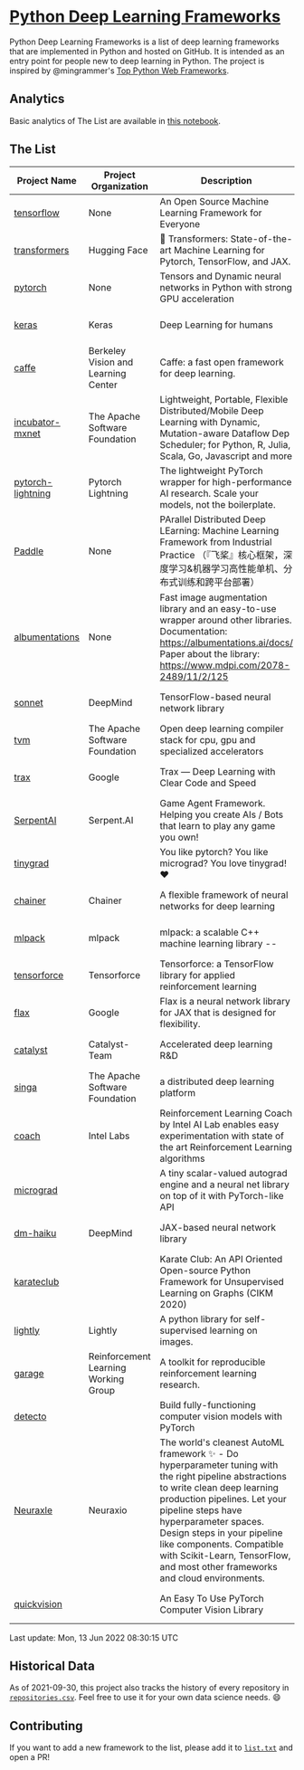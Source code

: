 # [Python Deep Learning Frameworks](https://www.github.com/shimst3r/python-deep-learning-frameworks)

Python Deep Learning Frameworks is a list of deep learning frameworks that are implemented in Python and hosted on GitHub. It is intended as an entry point for people new to deep learning in Python. The project is inspired by @mingrammer's [Top Python Web Frameworks](https://github.com/mingrammer/python-web-framework-stars).

## Analytics

Basic analytics of The List are available in [this notebook](./notebooks/development_over_time.ipynb).

## The List

| Project Name | Project Organization | Description | Stars | Forks | Open Issues | Last Commit |
| ------------ | -------------------- | ----------- | ----: | ----: | ----------: | ----------- |
| [tensorflow](https://tensorflow.org) | None | An Open Source Machine Learning Framework for Everyone | 165680 | 86868 | 2341 | 0 day(s) ago |
| [transformers](https://huggingface.co/transformers) | Hugging Face | 🤗 Transformers: State-of-the-art Machine Learning for Pytorch, TensorFlow, and JAX. | 64928 | 15191 | 515 | 0 day(s) ago |
| [pytorch](https://pytorch.org) | None | Tensors and Dynamic neural networks in Python with strong GPU acceleration | 56598 | 15687 | 10098 | 0 day(s) ago |
| [keras](http://keras.io/) | Keras | Deep Learning for humans | 55413 | 19112 | 345 | 0 day(s) ago |
| [caffe](http://caffe.berkeleyvision.org/) | Berkeley Vision and Learning Center | Caffe: a fast open framework for deep learning. | 32682 | 19001 | 1182 | 1 day(s) ago |
| [incubator-mxnet](https://mxnet.apache.org) | The Apache Software Foundation | Lightweight, Portable, Flexible Distributed/Mobile Deep Learning with Dynamic, Mutation-aware Dataflow Dep Scheduler; for Python, R, Julia, Scala, Go, Javascript and more | 20007 | 6895 | 1996 | 0 day(s) ago |
| [pytorch-lightning](https://pytorchlightning.ai) | Pytorch Lightning | The lightweight PyTorch wrapper for high-performance AI research. Scale your models, not the boilerplate. | 18679 | 2407 | 510 | 0 day(s) ago |
| [Paddle](http://www.paddlepaddle.org/) | None | PArallel Distributed Deep LEarning: Machine Learning Framework from Industrial Practice （『飞桨』核心框架，深度学习&机器学习高性能单机、分布式训练和跨平台部署） | 18339 | 4555 | 2962 | 0 day(s) ago |
| [albumentations](https://albumentations.ai) | None | Fast image augmentation library and an easy-to-use wrapper around other libraries. Documentation:  https://albumentations.ai/docs/ Paper about the library: https://www.mdpi.com/2078-2489/11/2/125 | 10350 | 1339 | 288 | 0 day(s) ago |
| [sonnet](https://sonnet.dev/) | DeepMind | TensorFlow-based neural network library | 9310 | 1328 | 28 | 1 day(s) ago |
| [tvm](https://tvm.apache.org/) | The Apache Software Foundation | Open deep learning compiler stack for cpu, gpu and specialized accelerators | 8197 | 2558 | 490 | 0 day(s) ago |
| [trax](https://github.com/google/trax) | Google | Trax — Deep Learning with Clear Code and Speed | 6940 | 719 | 94 | 0 day(s) ago |
| [SerpentAI](http://serpent.ai) | Serpent.AI | Game Agent Framework. Helping you create AIs / Bots that learn to play any game you own! | 6264 | 738 | 2 | 3 day(s) ago |
| [tinygrad](https://github.com/geohot/tinygrad) |  | You like pytorch? You like micrograd? You love tinygrad! ❤️  | 6065 | 614 | 15 | 0 day(s) ago |
| [chainer](https://chainer.org) | Chainer | A flexible framework of neural networks for deep learning | 5692 | 1386 | 10 | 4 day(s) ago |
| [mlpack](https://www.mlpack.org/) | mlpack | mlpack: a scalable C++ machine learning library --  | 4013 | 1429 | 58 | 0 day(s) ago |
| [tensorforce](https://github.com/tensorforce/tensorforce) | Tensorforce | Tensorforce: a TensorFlow library for applied reinforcement learning | 3142 | 526 | 19 | 1 day(s) ago |
| [flax](https://github.com/google/flax) | Google | Flax is a neural network library for JAX that is designed for flexibility. | 3074 | 355 | 123 | 0 day(s) ago |
| [catalyst](https://catalyst-team.com) | Catalyst-Team | Accelerated deep learning R&D | 2942 | 364 | 2 | 0 day(s) ago |
| [singa](https://github.com/apache/singa) | The Apache Software Foundation | a distributed deep learning platform | 2622 | 836 | 37 | 1 day(s) ago |
| [coach](https://intellabs.github.io/coach/) | Intel Labs | Reinforcement Learning Coach by Intel AI Lab enables easy experimentation with state of the art Reinforcement Learning algorithms | 2156 | 429 | 89 | 1 day(s) ago |
| [micrograd](https://github.com/karpathy/micrograd) |  | A tiny scalar-valued autograd engine and a neural net library on top of it with PyTorch-like API | 2082 | 167 | 8 | 0 day(s) ago |
| [dm-haiku](https://dm-haiku.readthedocs.io) | DeepMind | JAX-based neural network library | 1945 | 155 | 59 | 0 day(s) ago |
| [karateclub](https://karateclub.readthedocs.io) |  | Karate Club: An API Oriented Open-source Python Framework for Unsupervised Learning on Graphs (CIKM 2020) | 1640 | 205 | 1 | 0 day(s) ago |
| [lightly](https://github.com/lightly-ai/lightly) | Lightly | A python library for self-supervised learning on images. | 1640 | 128 | 65 | 1 day(s) ago |
| [garage](https://github.com/rlworkgroup/garage) | Reinforcement Learning Working Group | A toolkit for reproducible reinforcement learning research. | 1458 | 264 | 226 | 2 day(s) ago |
| [detecto](https://detecto.readthedocs.io/) |  | Build fully-functioning computer vision models with PyTorch | 555 | 93 | 31 | 4 day(s) ago |
| [Neuraxle](https://www.neuraxle.org/) | Neuraxio | The world's cleanest AutoML framework ✨ - Do hyperparameter tuning with the right pipeline abstractions to write clean deep learning production pipelines. Let your pipeline steps have hyperparameter spaces. Design steps in your pipeline like components. Compatible with Scikit-Learn, TensorFlow, and most other frameworks and cloud environments. | 520 | 53 | 74 | 17 day(s) ago |
| [quickvision](https://github.com/oke-aditya/quickvision) |  | An Easy To Use PyTorch Computer Vision Library | 49 | 5 | 19 | 28 day(s) ago |

Last update: Mon, 13 Jun 2022 08:30:15 UTC

## Historical Data

As of 2021-09-30, this project also tracks the history of every repository in [`repositories.csv`](./repositories.csv). Feel free to use it for your own data science needs. :smile:

## Contributing

If you want to add a new framework to the list, please add it to [`list.txt`](./python-deep-learning-frameworks/list.txt) and open a PR!
